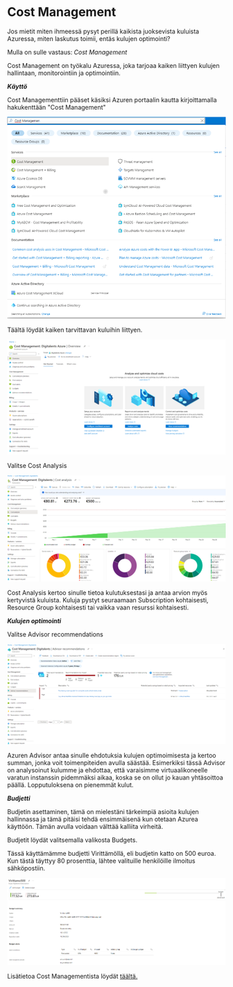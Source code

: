 # Cost Management

Jos mietit miten ihmeessä pysyt perillä kaikista juoksevista kuluista Azuressa, miten laskutus toimii, entäs kulujen optimointi?

Mulla on sulle vastaus: *Cost Management*

Cost Management on työkalu Azuressa, joka tarjoaa kaiken liittyen kulujen hallintaan,  monitorointiin ja optimointiin.

***Käyttö***

Cost Managementtiin pääset käsiksi Azuren portaalin kautta kirjoittamalla hakukenttään "Cost Management"

![cost](kuvat/cost.png)

Täältä löydät kaiken tarvittavan kuluihin liittyen.

![cost2](kuvat/cost2.png)

Valitse Cost Analysis

![cost3](kuvat/cost3.png)

Cost Analysis kertoo sinulle tietoa kulutuksestasi ja antaa arvion myös kertyvistä kuluista. Kuluja pystyt seuraamaan Subscription kohtaisesti, Resource Group kohtaisesti tai vaikka vaan resurssi kohtaisesti.

***Kulujen optimointi***

Valitse Advisor recommendations

![cost4](kuvat/cost4.png)

Azuren Advisor antaa sinulle ehdotuksia kulujen optimoimisesta ja kertoo summan, jonka voit toimenpiteiden avulla säästää. Esimerkiksi tässä Advisor on analysoinut kulumme ja ehdottaa, että varaisimme virtuaalikoneelle varatun instanssin pidemmäksi aikaa, koska se on ollut jo kauan yhtäsoittoa päällä. Lopputuloksena on pienemmät kulut.

***Budjetti***

Budjetin asettaminen, tämä on mielestäni tärkeimpiä asioita kulujen hallinnassa ja tämä pitäisi tehdä ensimmäisenä kun otetaan Azurea käyttöön. Tämän avulla voidaan välttää kalliita virheitä.

Budjetit löydät valitsemalla valikosta Budgets.

Tässä käyttämämme budjetti Virittämöllä, eli budjetin katto on 500 euroa. Kun tästä täyttyy 80 prosenttia, lähtee valituille henkilöille ilmoitus sähköpostiin. 

![cost5](kuvat/cost5.png)

Lisätietoa Cost Managementista löydät [täältä.](https://learn.microsoft.com/en-us/azure/cost-management-billing/)
